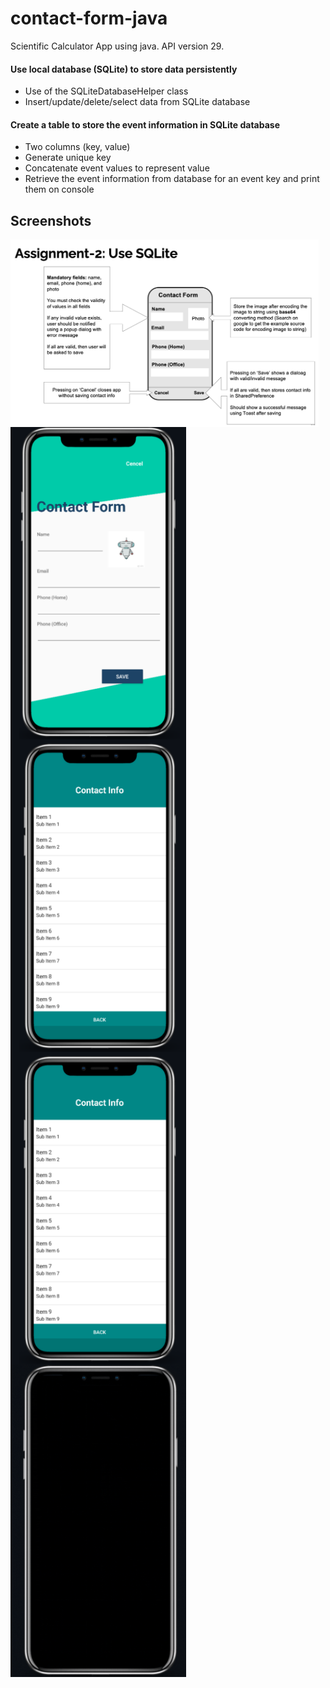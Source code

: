# contact-form-java

Scientific Calculator App using java. API version 29.

#### Use local database (SQLite) to store data persistently
- Use of the SQLiteDatabaseHelper class
- Insert/update/delete/select data from SQLite database

#### Create a table to store the event information in SQLite database
- Two columns (key, value)
- Generate unique key
- Concatenate event values to represent value
- Retrieve the event information from database for an event key and print them on
console

## Screenshots

<img src="./app/src/main/res/drawable/Screenshot 2022-11-27 at 11.21.48 AM.png" height="300"  align="center" />
<img src="./app/src/main/res/drawable/contact-form.png" height="500"  align="center" />
<img src="./app/src/main/res/drawable/info.png" height="500"  align="center" />
<img src="./app/src/main/res/drawable/info.png" height="500"  align="center" />
<img src="./app/src/main/res/drawable/Untitled design.gif" height="500"  align="center" />



